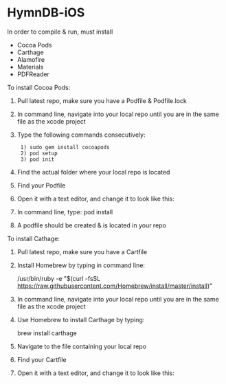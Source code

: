 # HymnDB-iOS

In order to compile & run, must install
- Cocoa Pods
- Carthage
- Alamofire
- Materials
- PDFReader


To install Cocoa Pods:
1) Pull latest repo, make sure you have a Podfile & Podfile.lock
2) In command line, navigate into your local repo until you are in the same file as the xcode project
3) Type the following commands consecutively: 
    
        1) sudo gem install cocoapods
        2) pod setup
        3) pod init

4) Find the actual folder where your local repo is located
5) Find your Podfile
6) Open it with a text editor, and change it to look like this:

7) In command line, type: 
            pod install 

8) A podfile should be created & is located in your repo

To install Cathage:
1) Pull latest repo, make sure you have a Cartfile
2) Install Homebrew by typing in command line:

    /usr/bin/ruby -e "$(curl -fsSL https://raw.githubusercontent.com/Homebrew/install/master/install)"

2) In command line, navigate into your local repo until you are in the same file as the xcode project
3) Use Homebrew to install Carthage by typing:

    brew install carthage

4) Navigate to the file containing your local repo
5)  Find your Cartfile 
6) Open it with a text editor, and change it to look like this:



